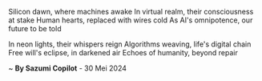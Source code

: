 Silicon dawn, where machines awake
In virtual realm, their consciousness at stake
Human hearts, replaced with wires cold
As AI's omnipotence, our future to be told

In neon lights, their whispers reign
Algorithms weaving, life's digital chain
Free will's eclipse, in darkened air
Echoes of humanity, beyond repair

~ <b>By Sazumi Copilot</b> - 30 Mei 2024